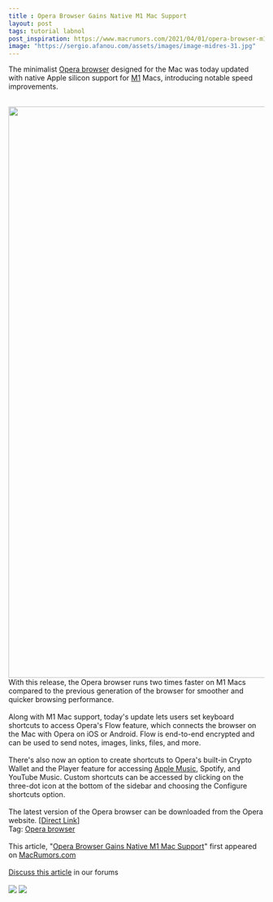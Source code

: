 ```yaml
---
title : Opera Browser Gains Native M1 Mac Support
layout: post
tags: tutorial labnol
post_inspiration: https://www.macrumors.com/2021/04/01/opera-browser-m1-mac-support/
image: "https://sergio.afanou.com/assets/images/image-midres-31.jpg"
---
```


The minimalist <a href="https://www.opera.com/">Opera browser</a> designed for the Mac was today updated with native Apple silicon support for <a href="https://www.macrumors.com/guide/m1/">M1</a> Macs, introducing notable speed improvements.
<br/>

<br/>
<img src="https://images.macrumors.com/article-new/2021/03/opera-m1-macs.jpg" alt="" width="2000" height="1125" class="aligncenter size-full wp-image-791801" />
<br/>
With this release, the Opera browser runs two times faster on &zwnj;M1&zwnj; Macs compared to the previous generation of the browser for smoother and quicker browsing performance.
<br/>

<br/>
Along with &zwnj;M1&zwnj; Mac support, today's update lets users set keyboard shortcuts to access Opera's Flow feature, which connects the browser on the Mac with Opera on iOS or Android. Flow is end-to-end encrypted and can be used to send notes, images, links, files, and more.
<br/>

<br/>
There's also now an option to create shortcuts to Opera's built-in Crypto Wallet and the Player feature for accessing <a href="https://www.macrumors.com/guide/apple-music/">Apple Music</a>, Spotify, and YouTube Music. Custom shortcuts can be accessed by clicking on the three-dot icon at the bottom of the sidebar and choosing the Configure shortcuts option.
<br/>

<br/>
The latest version of the Opera browser can be downloaded from the Opera website. [<a href="https://www.opera.com/computer/thanks?ni=stable&amp;os=mac">Direct Link</a>]<div class="linkback">Tag: <a href="https://www.macrumors.com/guide/opera-browser/">Opera browser</a></div><br/>This article, &quot;<a href="https://www.macrumors.com/2021/04/01/opera-browser-m1-mac-support/">Opera Browser Gains Native M1 Mac Support</a>&quot; first appeared on <a href="https://www.macrumors.com">MacRumors.com</a><br/><br/><a href="https://forums.macrumors.com/threads/opera-browser-gains-native-m1-mac-support.2290289/">Discuss this article</a> in our forums<br/><br/><div class="feedflare">
<a href="http://feeds.macrumors.com/~ff/MacRumors-All?a=EQtZ1jiXl5U:S7U6Qcr2sRQ:6W8y8wAjSf4"><img src="http://feeds.feedburner.com/~ff/MacRumors-All?d=6W8y8wAjSf4" border="0"></img></a> <a href="http://feeds.macrumors.com/~ff/MacRumors-All?a=EQtZ1jiXl5U:S7U6Qcr2sRQ:qj6IDK7rITs"><img src="http://feeds.feedburner.com/~ff/MacRumors-All?d=qj6IDK7rITs" border="0"></img></a>
</div><img src="http://feeds.feedburner.com/~r/MacRumors-All/~4/EQtZ1jiXl5U" height="1" width="1" alt=""/>